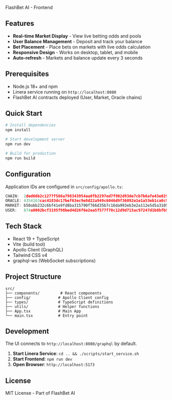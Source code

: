  FlashBet AI - Frontend

## Features

- **Real-time Market Display** - View live betting odds and pools
- **User Balance Management** - Deposit and track your balance
- **Bet Placement** - Place bets on markets with live odds calculation
- **Responsive Design** - Works on desktop, tablet, and mobile
- **Auto-refresh** - Markets and balance update every 3 seconds

## Prerequisites

- Node.js 18+ and npm
- Linera service running on `http://localhost:8080`
- FlashBet AI contracts deployed (User, Market, Oracle chains)

## Quick Start

```bash
# Install dependencies
npm install

# Start development server
npm run dev

# Build for production
npm run build
```

## Configuration

Application IDs are configured in `src/config/apollo.ts`:
```typescript
CHAIN:  2ded66b2c1277f566a798343954aa0fb2297ed7f902d93de7cb7b6afe43e0299
ORACLE: 4354163cac4183dc17bef63ec9e8d22a949c6046d9f36092e1e1a53eb1ca0c99
MARKET: b50abb232c6bf41e9fd8ba315790f766d35b7c16da993eb3e2a112e5d5a31050
USER:   874a0002bcf3195f98bed4d26f6e2ea5f577f70c12d9d715ac97247d1b8bfb53
```

## Tech Stack

- React 19 + TypeScript
- Vite (build tool)
- Apollo Client (GraphQL)
- Tailwind CSS v4
- graphql-ws (WebSocket subscriptions)

## Project Structure

```
src/
├── components/         # React components
├── config/            # Apollo Client config
├── types/             # TypeScript definitions
├── utils/             # Helper functions
├── App.tsx            # Main App
└── main.tsx           # Entry point
```

## Development

The UI connects to `http://localhost:8080/graphql` by default.

1. **Start Linera Service**: `cd .. && ./scripts/start_service.sh`
2. **Start Frontend**: `npm run dev`
3. **Open Browser**: `http://localhost:5173`

## License

MIT License - Part of FlashBet AI
